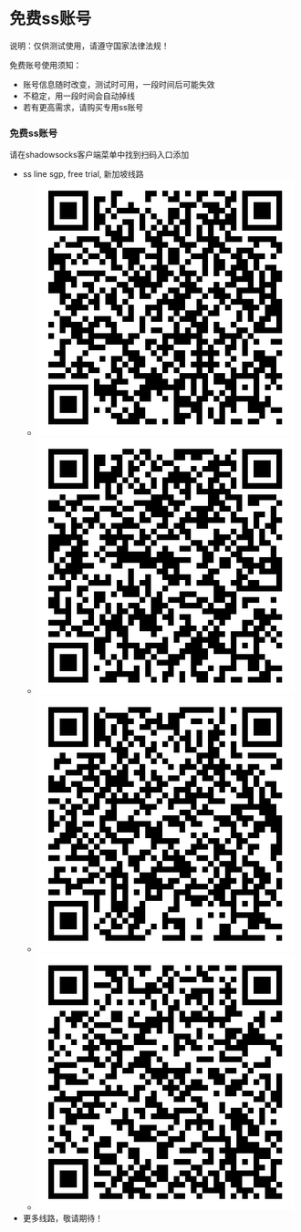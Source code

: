 # 免费ss账号

说明：仅供测试使用，请遵守国家法律法规！

免费账号使用须知：
- 账号信息随时改变，测试时可用，一段时间后可能失效
- 不稳定，用一段时间会自动掉线
- 若有更高需求，请购买专用ss账号

### 免费ss账号
 请在shadowsocks客户端菜单中找到扫码入口添加
- ss line sgp, free trial, 新加坡线路
  - <img src="./img/720033dba74ff380b6d7c11e1be030cf.png" />
  - <img src="./img/a3ff3a2eba0dd086754e9921a3743e52.png" />
  - <img src="./img/cec9da12ccff076785949182694ad811.png" />
  - <img src="./img/daad409f4ffba6ee33a6d04828b4c5b8.png" />
- 更多线路，敬请期待！
